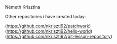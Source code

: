 ﻿Németh Krisztina



Other repositories i have created today:


(https://github.com/nkriszti92/patchwork)
(https://github.com/nkriszti92/hello-world)
(https://github.com/nkriszti92/git-lesson-repository)

